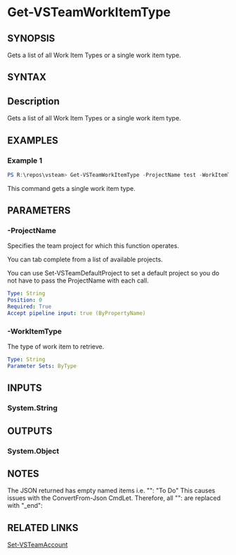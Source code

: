 


# Get-VSTeamWorkItemType

## SYNOPSIS

Gets a list of all Work Item Types or a single work item type.

## SYNTAX

## Description

Gets a list of all Work Item Types or a single work item type.

## EXAMPLES

### Example 1

```PowerShell
PS R:\repos\vsteam> Get-VSTeamWorkItemType -ProjectName test -WorkItemType 'Code Review Response'
```

This command gets a single work item type.

## PARAMETERS

### -ProjectName

Specifies the team project for which this function operates.

You can tab complete from a list of available projects.

You can use Set-VSTeamDefaultProject to set a default project so
you do not have to pass the ProjectName with each call.

```yaml
Type: String
Position: 0
Required: True
Accept pipeline input: true (ByPropertyName)
```

### -WorkItemType

The type of work item to retrieve.

```yaml
Type: String
Parameter Sets: ByType
```

## INPUTS

### System.String

## OUTPUTS

### System.Object

## NOTES

The JSON returned has empty named items i.e.
"": "To Do"
This causes issues with the ConvertFrom-Json CmdLet.  Therefore, all "": are replaced with "_end":

## RELATED LINKS

[Set-VSTeamAccount](Set-VSTeamAccount.md)

